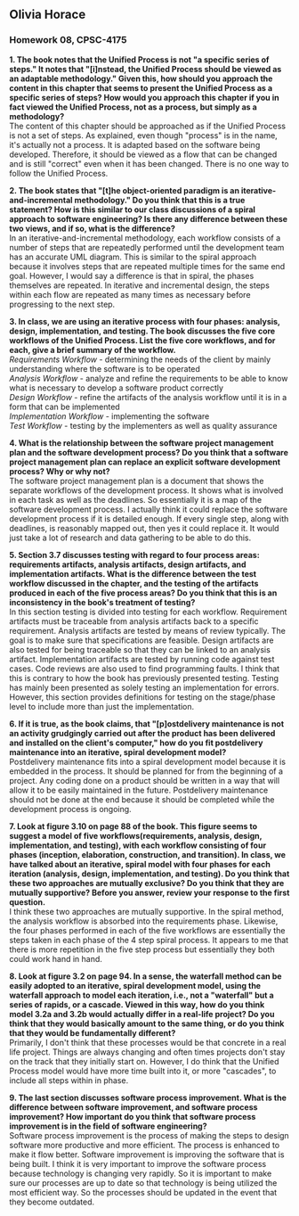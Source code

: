 ## Olivia Horace  
### Homework 08, CPSC-4175  

**1. The book notes that the Unified Process is not "a specific series of steps." It notes that "[i]nstead, the Unified Process should be viewed as an adaptable methodology." Given this, how should you approach the content in this chapter that seems to present the Unified Process as a specific series of steps? How would you approach this chapter if you in fact viewed the Unified Process, not as a process, but simply as a methodology?**  
The content of this chapter should be approached as if the Unified Process is not a set of steps. As explained, even though "process" is in the name, it's actually not a process. It is adapted based on the software being developed. Therefore, it should be viewed as a flow that can be changed and is still "correct" even when it has been changed. There is no one way to follow the Unified Process.  
  
**2. The book states that "[t]he object-oriented paradigm is an iterative-and-incremental methodology." Do you think that this is a true statement? How is this similar to our class discussions of a spiral approach to software engineering? Is there any difference between these two views, and if so, what is the difference?**  
In an iterative-and-incremental methodology, each workflow consists of a number of steps that are repeatedly performed until the development team has an accurate UML diagram. This is similar to the spiral approach because it involves steps that are repeated multiple times for the same end goal. However, I would say a difference is that in spiral, the phases themselves are repeated. In iterative and incremental design, the steps within each flow are repeated as many times as necessary before progressing to the next step.  
  
**3. In class, we are using an iterative process with four phases: analysis, design, implementation, and testing. The book discusses the five core workflows of the Unified Process. List the five core workflows, and for each, give a brief summary of the workflow.**  
*Requirements Workflow* - determining the needs of the client by mainly understanding where the software is to be operated  
*Analysis Workflow* - analyze and refine the requirements to be able to know what is necessary to develop a software product correctly  
*Design Workflow* - refine the artifacts of the analysis workflow until it is in a form that can be implemented  
*Implementation Workflow* - implementing the software  
*Test Workflow* - testing by the implementers as well as quality assurance  
  
**4. What is the relationship between the software project management plan and the software development process? Do you think that a software project management plan can replace an explicit software development process? Why or why not?**  
The software project management plan is a document that shows the separate workflows of the development process. It shows what is involved in each task as well as the deadlines. So essentially it is a map of the software development process. I actually think it could replace the software development process if it is detailed enough. If every single step, along with deadlines, is reasonably mapped out, then yes it could replace it. It would just take a lot of research and data gathering to be able to do this.    

**5. Section 3.7 discusses testing with regard to four process areas: requirements artifacts, analysis artifacts, design artifacts, and implementation artifacts. What is the difference between the test workflow discussed in the chapter, and the testing of the artifacts produced in each of the five process areas? Do you think that this is an inconsistency in the book's treatment of testing?**    
In this section testing is divided into testing for each workflow. Requirement artifacts must be traceable from analysis artifacts back to a specific requirement. Analysis artifacts are tested by means of review typically. The goal is to make sure that specifications are feasible. Design artifacts are also tested for being traceable so that they can be linked to an analysis artifact. Implementation artifacts are tested by running code against test cases. Code reviews are also used to find programming faults.  I think that this is contrary to how the book has previously presented testing. Testing has mainly been presented as solely testing an implementation for errors. However, this section provides definitions for testing on the stage/phase level to include more than just the implementation.   
  
**6. If it is true, as the book claims, that "[p]ostdelivery maintenance is not an activity grudgingly carried out after the product has been delivered and installed on the client's computer," how do you fit postdelivery maintenance into an iterative, spiral development model?**  
Postdelivery maintenance fits into a spiral development model because it is embedded in the process. It should be planned for from the beginning of a project. Any coding done on a product should be written in a way that will allow it to be easily maintained in the future. Postdelivery maintenance should not be done at the end because it should be completed while the development process is ongoing. 

**7. Look at figure 3.10 on page 88 of the book. This figure seems to suggest a model of five workflows(requirements, analysis, design, implementation, and testing), with each workflow consisting of four phases (inception, elaboration, construction, and transition). In class, we have talked about an iterative, spiral model with four phases for each iteration (analysis, design, implementation, and testing). Do you think that these two approaches are mutually exclusive? Do you think that they are mutually supportive? Before you answer, review your response to the first question.**  
I think these two approaches are mutually supportive. In the spiral method, the analysis workflow is absorbed into the requirements phase. Likewise, the four phases performed in each of the five workflows are essentially the steps taken in each phase of the 4 step spiral process. It appears to me that there is more repetition in the five step process but essentially they both could work hand in hand.  

**8. Look at figure 3.2 on page 94. In a sense, the waterfall method can be easily adopted to an iterative, spiral development model, using the waterfall approach to model each iteration, i.e., not a "waterfall" but a series of rapids, or a cascade. Viewed in this way, how do you think model 3.2a and 3.2b would actually differ in a real-life project? Do you think that they would basically amount to the same thing, or do you think that they would be fundamentally different?**    
Primarily, I don't think that these processes would be that concrete in a real life project. Things are always changing and often times projects don't stay on the track that they initially start on. However, I do think that the Unified Process model would have more time built into it, or more "cascades", to include all steps within in phase.  

**9. The last section discusses software process improvement. What is the difference between software improvement, and software process improvement? How important do you think that software process improvement is in the field of software engineering?**  
Software process improvement is the process of making the steps to design software more productive and more efficient. The process is enhanced to make it flow better. Software improvement is improving the software that is being built. I think it is very important to improve the software process because technology is changing very rapidly. So it is important to make sure our processes are up to date so that technology is being utilized the most efficient way. So the processes should be updated in the event that they become outdated. 

